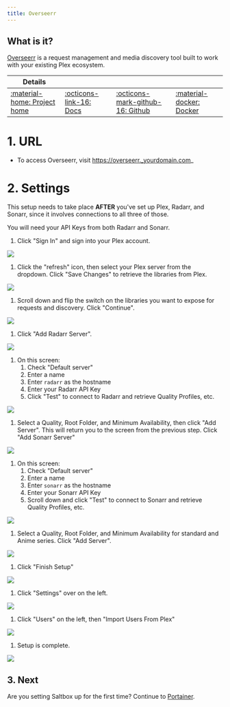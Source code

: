 ```yaml
---
title: Overseerr
---
```


## What is it?

[Overseerr](https://overseerr.dev/) is a request management and media discovery tool built to work with your existing Plex ecosystem.

| Details     |             |             |             |
|-------------|-------------|-------------|-------------|
| [:material-home: Project home ](https://overseerr.dev/) | [:octicons-link-16: Docs](https://docs.overseerr.dev/) | [:octicons-mark-github-16: Github](https://github.com/sct/overseerr) | [:material-docker: Docker ](https://hub.docker.com/r/sctx/overseerr)|


# 1. URL

- To access Overseerr, visit https://overseerr._yourdomain.com_

# 2. Settings

This setup needs to take place **AFTER** you've set up Plex, Radarr, and Sonarr, since it involves connections to all three of those.

You will need your API Keys from both Radarr and Sonarr.

1. Click "Sign In" and sign into your Plex account.

![](/images/overseerr/01-overseerr.png)

1. Click the "refresh" icon, then select your Plex server from the dropdown.  Click "Save Changes" to retrieve the libraries from Plex.

![](/images/overseerr/02-overseerr.png)

1. Scroll down and flip the switch on the libraries you want to expose for requests and discovery.  Click "Continue".

![](/images/overseerr/03-overseerr.png)

1. Click "Add Radarr Server".

![](/images/overseerr/04-overseerr.png)

1. On this screen:
    1. Check "Default server"
    2. Enter a name
    3. Enter `radarr` as the hostname
    4. Enter your Radarr API Key
    5. Click "Test" to connect to Radarr and retrieve Quality Profiles, etc.

![](/images/overseerr/05-overseerr.png)

1. Select a Quality, Root Folder, and Minimum Availability, then click "Add Server".  This will return you to the screen from the previous step. Click "Add Sonarr Server"

![](/images/overseerr/06-overseerr.png)

1. On this screen:
    1. Check "Default server"
    2. Enter a name
    3. Enter `sonarr` as the hostname
    4. Enter your Sonarr API Key
    5. Scroll down and click "Test" to connect to Sonarr and retrieve Quality Profiles, etc.

![](/images/overseerr/07-overseerr.png)

1. Select a Quality, Root Folder, and Minimum Availability for standard and Anime series.  Click  "Add Server".

![](/images/overseerr/08-overseerr.png)

1. Click "Finish Setup"

![](/images/overseerr/09-overseerr.png)

1. Click "Settings" over on the left.

![](/images/overseerr/10-overseerr.png)

1. Click "Users" on the left, then "Import Users From Plex"

![](/images/overseerr/11-overseerr.png)

1. Setup is complete.

![](/images/overseerr/12-overseerr.png)

## 3. Next

Are you setting Saltbox up for the first time?  Continue to [Portainer](/apps/portainer/).
